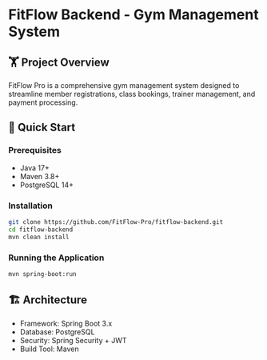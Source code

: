 # FitFlow Backend - Gym Management System

## 🏋️ Project Overview
FitFlow Pro is a comprehensive gym management system designed to streamline member registrations, class bookings, trainer management, and payment processing.

## 🚀 Quick Start

### Prerequisites
- Java 17+
- Maven 3.8+
- PostgreSQL 14+

### Installation

```bash
git clone https://github.com/FitFlow-Pro/fitflow-backend.git
cd fitflow-backend
mvn clean install
```

### Running the Application
```bash
mvn spring-boot:run
```

## 🏗️ Architecture
- Framework: Spring Boot 3.x
- Database: PostgreSQL
- Security: Spring Security + JWT
- Build Tool: Maven


